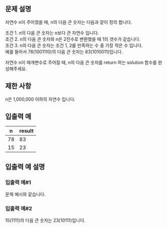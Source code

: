 ## 문제 설명

자연수 n이 주어졌을 때, n의 다음 큰 숫자는 다음과 같이 정의 합니다.

조건 1. n의 다음 큰 숫자는 n보다 큰 자연수 입니다.  
조건 2. n의 다음 큰 숫자와 n은 2진수로 변환했을 때 1의 갯수가 같습니다.  
조건 3. n의 다음 큰 숫자는 조건 1, 2를 만족하는 수 중 가장 작은 수 입니다.  
예를 들어서 78(1001110)의 다음 큰 숫자는 83(1010011)입니다.

자연수 n이 매개변수로 주어질 때, n의 다음 큰 숫자를 return 하는 solution 함수를 완성해주세요.

## 제한 사항

n은 1,000,000 이하의 자연수 입니다.

## 입출력 예

| n   | result |
| --- | ------ |
| 78  | 83     |
| 15  | 23     |

## 입출력 예 설명

### 입출력 예#1

문제 예시와 같습니다.

### 입출력 예#2

15(1111)의 다음 큰 숫자는 23(10111)입니다.
